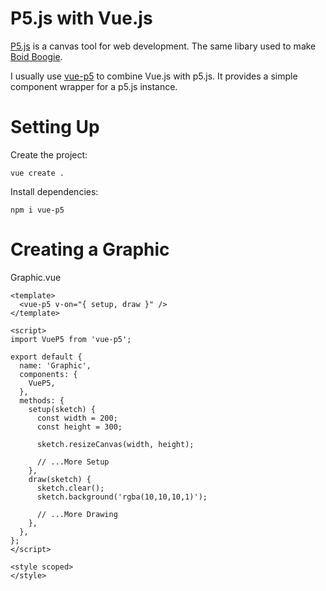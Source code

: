 # P5.js with Vue.js

[P5.js](https://p5js.org/) is a canvas tool for web development. The same libary used to make [Boid Boogie](https://boidboogie.com/).

I usually use [vue-p5](https://www.npmjs.com/package/vue-p5) to combine Vue.js with p5.js. It provides a simple component wrapper for a p5.js instance.

# Setting Up

Create the project:

```
vue create .
```

Install dependencies:

```
npm i vue-p5
```

# Creating a Graphic

Graphic.vue

```
<template>
  <vue-p5 v-on="{ setup, draw }" />
</template>

<script>
import VueP5 from 'vue-p5';

export default {
  name: 'Graphic',
  components: {
    VueP5,
  },
  methods: {
    setup(sketch) {
      const width = 200;
      const height = 300;

      sketch.resizeCanvas(width, height);

      // ...More Setup
    },
    draw(sketch) {
      sketch.clear();
      sketch.background('rgba(10,10,10,1)');

      // ...More Drawing
    },
  },
};
</script>

<style scoped>
</style>
```